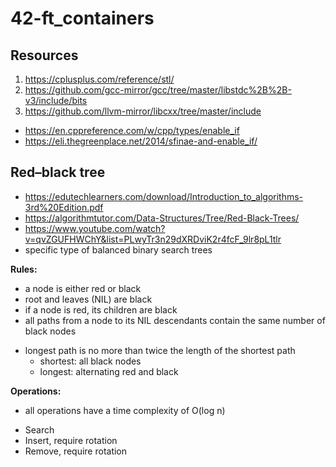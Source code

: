 # 42-ft_containers

## Resources

1. https://cplusplus.com/reference/stl/
2. https://github.com/gcc-mirror/gcc/tree/master/libstdc%2B%2B-v3/include/bits
3. https://github.com/llvm-mirror/libcxx/tree/master/include

- https://en.cppreference.com/w/cpp/types/enable_if
- https://eli.thegreenplace.net/2014/sfinae-and-enable_if/


## Red–black tree
* https://edutechlearners.com/download/Introduction_to_algorithms-3rd%20Edition.pdf
* https://algorithmtutor.com/Data-Structures/Tree/Red-Black-Trees/
* https://www.youtube.com/watch?v=qvZGUFHWChY&list=PLwyTr3n29dXRDviK2r4fcF_9lr8pL1tlr
* specific type of balanced binary search trees

**Rules:**
* a node is either red or black
* root and leaves (NIL) are black
* if a node is red, its children are black
* all paths from a node to its NIL descendants contain the same number of black nodes

- longest path is no more than twice the length of the shortest path
    - shortest: all black nodes
    - longest: alternating red and black

**Operations:**
- all operations have a time complexity of O(log n)
* Search
* Insert, require rotation
* Remove, require rotation
